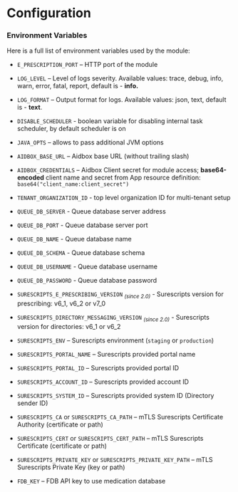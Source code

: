 # Configuration

### Environment Variables

Here is a full list of environment variables used by the module:

* `E_PRESCRIPTION_PORT` – HTTP port of the module
* `LOG_LEVEL` – Level of logs severity. Available values: trace, debug, info, warn, error, fatal, report, default is - **info.**
* `LOG_FORMAT` – Output format for logs. Available values: json, text, default is - **text**.
* `DISABLE_SCHEDULER` - boolean variable for disabling internal task scheduler, by default scheduler is on
* `JAVA_OPTS` – allows to pass additional JVM options



* `AIDBOX_BASE_URL` – Aidbox base URL (without trailing slash)
* `AIDBOX_CREDENTIALS` – Aidbox Client secret for module access; **base64-encoded** client name and secret from App resource definition: `base64("client_name:client_secret")`
* `TENANT_ORGANIZATION_ID` - top level organization ID for multi-tenant setup



* `QUEUE_DB_SERVER` - Queue database server address
* `QUEUE_DB_PORT` - Queue database server port
* `QUEUE_DB_NAME` - Queue database name
* `QUEUE_DB_SCHEMA` - Queue database schema
* `QUEUE_DB_USERNAME` - Queue database username
* `QUEUE_DB_PASSWORD` - Queue database password



* `SURESCRIPTS_E_PRESCRIBING_VERSION` <sub>_(since 2.0)_</sub> - Surescripts version for prescribing: v6\_1, v6\_2 or v7\_0
* `SURESCRIPTS_DIRECTORY_MESSAGING_VERSION` <sub>_(since 2.0)_</sub> - Surescripts version for directories: v6\_1 or v6\_2
* `SURESCRIPTS_ENV` – Surescripts environment (`staging` or `production`)
* `SURESCRIPTS_PORTAL_NAME` – Surescripts provided portal name
* `SURESCRIPTS_PORTAL_ID` – Surescripts provided portal ID
* `SURESCRIPTS_ACCOUNT_ID` – Surescripts provided account ID
* `SURESCRIPTS_SYSTEM_ID` – Surescripts provided system ID (Directory sender ID)
* `SURESCRIPTS_CA` or `SURESCRIPTS_CA_PATH` – mTLS Surescripts Certificate Authority (certificate or path)
* `SURESCRIPTS_CERT` or `SURESCRIPTS_CERT_PATH` – mTLS Surescripts Certificate (certificate or path)
* `SURESCRIPTS_PRIVATE_KEY` or `SURESCRIPTS_PRIVATE_KEY_PATH` – mTLS Surescripts Private Key (key or path)



* `FDB_KEY` – FDB API key to use medication database
